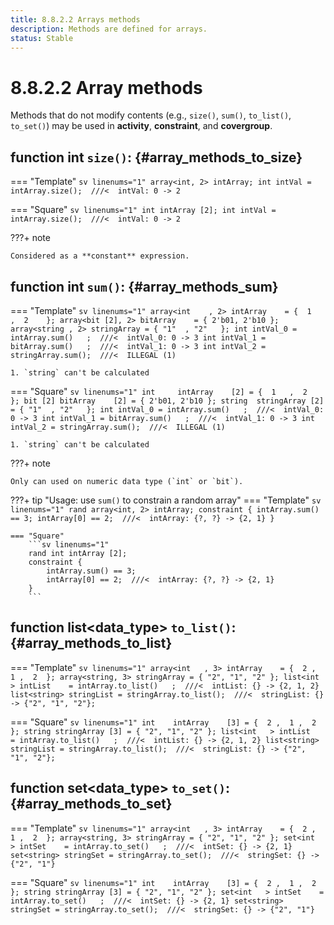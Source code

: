```yaml
---
title: 8.8.2.2 Arrays methods
description: Methods are defined for arrays.
status: Stable
---
```



# 8.8.2.2 Array methods
Methods that do not modify contents (e.g., `size()`, `sum()`, `to_list()`, `to_set()`) may be used in **activity**, **constraint**, and **covergroup**. <br>
## function int `size()`: {#array_methods_to_size}
=== "Template"
    ```sv linenums="1"
    array<int, 2> intArray;
    int intVal = intArray.size();  ///<  intVal: 0 -> 2
    ```

=== "Square"
    ```sv linenums="1"
    int intArray [2];
    int intVal = intArray.size();  ///<  intVal: 0 -> 2
    ```

???+ note

    Considered as a **constant** expression.

## function int `sum()`: {#array_methods_sum}
=== "Template"
    ```sv linenums="1"
    array<int    , 2> intArray    = {  1   ,  2    };
    array<bit [2], 2> bitArray    = { 2'b01, 2'b10 };
    array<string , 2> stringArray = { "1"  , "2"   };
    int intVal_0 = intArray.sum()   ;  ///<  intVal_0: 0 -> 3
    int intVal_1 = bitArray.sum()   ;  ///<  intVal_1: 0 -> 3
    int intVal_2 = stringArray.sum();  ///<  ILLEGAL (1)
    ```

    1. `string` can't be calculated

=== "Square"
    ```sv linenums="1"
    int     intArray    [2] = {  1   ,  2    };
    bit [2] bitArray    [2] = { 2'b01, 2'b10 };
    string  stringArray [2] = { "1"  , "2"   };
    int intVal_0 = intArray.sum()   ;  ///<  intVal_0: 0 -> 3
    int intVal_1 = bitArray.sum()   ;  ///<  intVal_1: 0 -> 3
    int intVal_2 = stringArray.sum();  ///<  ILLEGAL (1)
    ```

    1. `string` can't be calculated

???+ note

    Only can used on numeric data type (`int` or `bit`).

???+ tip "Usage: use `sum()` to constrain a random array"
    === "Template"
        ```sv linenums="1"
        rand array<int, 2> intArray;
        constraint {
            intArray.sum() == 3;
            intArray[0] == 2;  ///<  intArray: {?, ?} -> {2, 1}
        }
        ```

    === "Square"
        ```sv linenums="1"
        rand int intArray [2];
        constraint {
            intArray.sum() == 3;
            intArray[0] == 2;  ///<  intArray: {?, ?} -> {2, 1}
        }
        ```

## function list&lt;data_type&gt; `to_list()`: {#array_methods_to_list}
=== "Template"
    ```sv linenums="1"
    array<int   , 3> intArray    = {  2 ,  1 ,  2  };
    array<string, 3> stringArray = { "2", "1", "2" };
    list<int   > intList    = intArray.to_list()   ;  ///<  intList: {} -> {2, 1, 2}
    list<string> stringList = stringArray.to_list();  ///<  stringList: {} -> {"2", "1", "2"};
    ```

=== "Square"
    ```sv linenums="1"
    int    intArray    [3] = {  2 ,  1 ,  2  };
    string stringArray [3] = { "2", "1", "2" };
    list<int   > intList    = intArray.to_list()   ;  ///<  intList: {} -> {2, 1, 2}
    list<string> stringList = stringArray.to_list();  ///<  stringList: {} -> {"2", "1", "2"};
    ```

## function set&lt;data_type&gt; `to_set()`: {#array_methods_to_set}
=== "Template"
    ```sv linenums="1"
    array<int   , 3> intArray    = {  2 ,  1 ,  2  };
    array<string, 3> stringArray = { "2", "1", "2" };
    set<int   > intSet    = intArray.to_set()   ;  ///<  intSet: {} -> {2, 1}
    set<string> stringSet = stringArray.to_set();  ///<  stringSet: {} -> {"2", "1"}
    ```

=== "Square"
    ```sv linenums="1"
    int    intArray    [3] = {  2 ,  1 ,  2  };
    string stringArray [3] = { "2", "1", "2" };
    set<int   > intSet    = intArray.to_set()   ;  ///<  intSet: {} -> {2, 1}
    set<string> stringSet = stringArray.to_set();  ///<  stringSet: {} -> {"2", "1"}
    ```